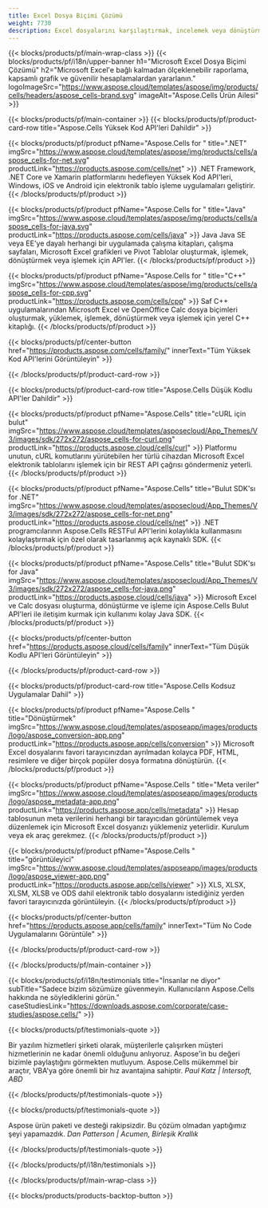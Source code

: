 ```yaml
---
title: Excel Dosya Biçimi Çözümü
weight: 7730
description: Excel dosyalarını karşılaştırmak, incelemek veya dönüştürmek için Yüksek Kod veya Düşük Kod API'lerini veya Kodsuz Uygulamaları kullanarak Excel dosya işleme uygulamaları oluşturun.
---
```

{{< blocks/products/pf/main-wrap-class >}}
{{< blocks/products/pf/i18n/upper-banner h1="Microsoft Excel Dosya Biçimi Çözümü" h2="Microsoft Excel\'e bağlı kalmadan ölçeklenebilir raporlama, kapsamlı grafik ve güvenilir hesaplamalardan yararlanın." logoImageSrc="https://www.aspose.cloud/templates/aspose/img/products/cells/headers/aspose_cells-brand.svg" imageAlt="Aspose.Cells Ürün Ailesi" >}}

{{< blocks/products/pf/main-container >}}
{{< blocks/products/pf/product-card-row title="Aspose.Cells Yüksek Kod API\'leri Dahildir" >}}

{{< blocks/products/pf/product pfName="Aspose.Cells for " title=".NET" imgSrc="https://www.aspose.cloud/templates/aspose/img/products/cells/aspose_cells-for-net.svg" productLink="https://products.aspose.com/cells/net" >}}
.NET Framework, .NET Core ve Xamarin platformlarını hedefleyen Yüksek Kod API'leri, Windows, iOS ve Android için elektronik tablo işleme uygulamaları geliştirir.
{{< /blocks/products/pf/product >}}

{{< blocks/products/pf/product pfName="Aspose.Cells for " title="Java" imgSrc="https://www.aspose.cloud/templates/aspose/img/products/cells/aspose_cells-for-java.svg" productLink="https://products.aspose.com/cells/java" >}}
Java Java SE veya EE'ye dayalı herhangi bir uygulamada çalışma kitapları, çalışma sayfaları, Microsoft Excel grafikleri ve Pivot Tablolar oluşturmak, işlemek, dönüştürmek veya işlemek için API'ler.
{{< /blocks/products/pf/product >}}

{{< blocks/products/pf/product pfName="Aspose.Cells for " title="C++" imgSrc="https://www.aspose.cloud/templates/aspose/img/products/cells/aspose_cells-for-cpp.svg" productLink="https://products.aspose.com/cells/cpp" >}}
Saf C++ uygulamalarından Microsoft Excel ve OpenOffice Calc dosya biçimleri oluşturmak, yüklemek, işlemek, dönüştürmek veya işlemek için yerel C++ kitaplığı.
{{< /blocks/products/pf/product >}}

{{< blocks/products/pf/center-button href="https://products.aspose.com/cells/family/" innerText="Tüm Yüksek Kod API\'lerini Görüntüleyin" >}}

{{< /blocks/products/pf/product-card-row >}}

{{< blocks/products/pf/product-card-row title="Aspose.Cells Düşük Kodlu API\'ler Dahildir" >}}

{{< blocks/products/pf/product pfName="Aspose.Cells" title="cURL için bulut" imgSrc="https://www.aspose.cloud/templates/asposecloud/App_Themes/V3/images/sdk/272x272/aspose_cells-for-curl.png" productLink="https://products.aspose.cloud/cells/curl" >}}
Platformu unutun, cURL komutlarını yürütebilen her türlü cihazdan Microsoft Excel elektronik tablolarını işlemek için bir REST API çağrısı göndermeniz yeterli.
{{< /blocks/products/pf/product >}}

{{< blocks/products/pf/product pfName="Aspose.Cells" title="Bulut SDK\'sı for .NET" imgSrc="https://www.aspose.cloud/templates/asposecloud/App_Themes/V3/images/sdk/272x272/aspose_cells-for-net.png" productLink="https://products.aspose.cloud/cells/net" >}}
.NET programcılarının Aspose.Cells RESTFul API'lerini kolaylıkla kullanmasını kolaylaştırmak için özel olarak tasarlanmış açık kaynaklı SDK.
{{< /blocks/products/pf/product >}}

{{< blocks/products/pf/product pfName="Aspose.Cells" title="Bulut SDK\'sı for Java" imgSrc="https://www.aspose.cloud/templates/asposecloud/App_Themes/V3/images/sdk/272x272/aspose_cells-for-java.png" productLink="https://products.aspose.cloud/cells/java" >}}
Microsoft Excel ve Calc dosyası oluşturma, dönüştürme ve işleme için Aspose.Cells Bulut API'leri ile iletişim kurmak için kullanımı kolay Java SDK.
{{< /blocks/products/pf/product >}}

{{< blocks/products/pf/center-button href="https://products.aspose.cloud/cells/family" innerText="Tüm Düşük Kodlu API\'leri Görüntüleyin" >}}

{{< /blocks/products/pf/product-card-row >}}

{{< blocks/products/pf/product-card-row title="Aspose.Cells Kodsuz Uygulamalar Dahil" >}}

{{< blocks/products/pf/product pfName="Aspose.Cells " title="Dönüştürmek" imgSrc="https://www.aspose.cloud/templates/asposeapp/images/products/logo/aspose_conversion-app.png" productLink="https://products.aspose.app/cells/conversion" >}}
Microsoft Excel dosyalarını favori tarayıcınızdan ayrılmadan kolayca PDF, HTML, resimlere ve diğer birçok popüler dosya formatına dönüştürün.
{{< /blocks/products/pf/product >}}

{{< blocks/products/pf/product pfName="Aspose.Cells " title="Meta veriler" imgSrc="https://www.aspose.cloud/templates/asposeapp/images/products/logo/aspose_metadata-app.png" productLink="https://products.aspose.app/cells/metadata" >}}
 Hesap tablosunun meta verilerini herhangi bir tarayıcıdan görüntülemek veya düzenlemek için Microsoft Excel dosyanızı yüklemeniz yeterlidir. Kurulum veya ek araç gerekmez.
{{< /blocks/products/pf/product >}}

{{< blocks/products/pf/product pfName="Aspose.Cells " title="görüntüleyici" imgSrc="https://www.aspose.cloud/templates/asposeapp/images/products/logo/aspose_viewer-app.png" productLink="https://products.aspose.app/cells/viewer" >}}
XLS, XLSX, XLSM, XLSB ve ODS dahil elektronik tablo dosyalarını istediğiniz yerden favori tarayıcınızda görüntüleyin.
{{< /blocks/products/pf/product >}}

{{< blocks/products/pf/center-button href="https://products.aspose.app/cells/family" innerText="Tüm No Code Uygulamalarını Görüntüle" >}}

{{< /blocks/products/pf/product-card-row >}}

{{< /blocks/products/pf/main-container >}}

{{< blocks/products/pf/i18n/testimonials title="İnsanlar ne diyor" subTitle="Sadece bizim sözümüze güvenmeyin. Kullanıcıların Aspose.Cells hakkında ne söylediklerini görün." caseStudiesLink="https://downloads.aspose.com/corporate/case-studies/aspose.cells/" >}}

{{< blocks/products/pf/testimonials-quote >}}
<p class="first">
 Bir yazılım hizmetleri şirketi olarak, müşterilerle çalışırken müşteri hizmetlerinin ne kadar önemli olduğunu anlıyoruz. Aspose'in bu değeri bizimle paylaştığını görmekten mutluyum. Aspose.Cells mükemmel bir araçtır, VBA'ya göre önemli bir hız avantajına sahiptir.
 <em>
 Paul Katz | Intersoft, ABD
 </em>
</p>

{{< /blocks/products/pf/testimonials-quote >}}

{{< blocks/products/pf/testimonials-quote >}}
<p class="second">
Aspose ürün paketi ve desteği rakipsizdir. Bu çözüm olmadan yaptığımız şeyi yapamazdık.
 <em>
 Dan Patterson | Acumen, Birleşik Krallık
 </em>
</p>

{{< /blocks/products/pf/testimonials-quote >}}

{{< /blocks/products/pf/i18n/testimonials >}}

{{< /blocks/products/pf/main-wrap-class >}}

{{< blocks/products/products-backtop-button >}}

